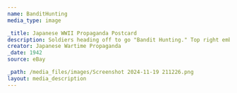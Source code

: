 ```yaml
---
name: BanditHunting
media_type: image

_title: Japanese WWII Propaganda Postcard
description: Soldiers heading off to go "Bandit Hunting." Top right emblem says "Tighten the chin strap of your iron helmet Bandit Hunting."
creator: Japanese Wartime Propaganda
_date: 1942
source: eBay

_path: /media_files/images/Screenshot 2024-11-19 211226.png
layout: media_description
---
```

